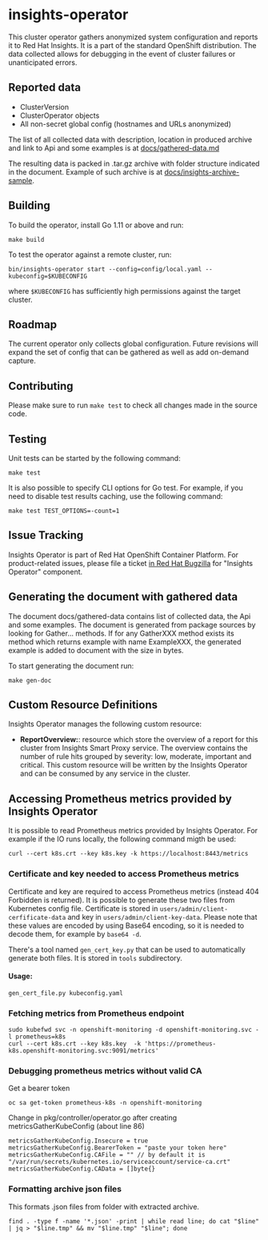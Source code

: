 # insights-operator

This cluster operator gathers anonymized system configuration and reports it to Red Hat Insights. It is a part of the standard OpenShift distribution. The data collected allows for debugging in the event of cluster failures or unanticipated errors.

## Reported data

* ClusterVersion
* ClusterOperator objects
* All non-secret global config (hostnames and URLs anonymized)

The list of all collected data with description, location in produced archive and link to Api and some examples is at [docs/gathered-data.md](docs/gathered-data.md)

The resulting data is packed in .tar.gz archive with folder structure indicated in the document. Example of such archive is at [docs/insights-archive-sample](docs/insights-archive-sample).

## Building

To build the operator, install Go 1.11 or above and run:

    make build

To test the operator against a remote cluster, run:

    bin/insights-operator start --config=config/local.yaml --kubeconfig=$KUBECONFIG

where `$KUBECONFIG` has sufficiently high permissions against the target cluster.

## Roadmap

The current operator only collects global configuration. Future revisions will expand the set of config that can be gathered as well as add on-demand capture.

## Contributing

Please make sure to run `make test` to check all changes made in the source code.

## Testing

Unit tests can be started by the following command:

    make test

It is also possible to specify CLI options for Go test. For example, if you need to disable test results caching, use the following command:

    make test TEST_OPTIONS=-count=1

## Issue Tracking

Insights Operator is part of Red Hat OpenShift Container Platform. For product-related issues, please
file a ticket [in Red Hat Bugzilla](https://bugzilla.redhat.com/enter_bug.cgi?product=OpenShift%20Container%20Platform&component=Insights%20Operator) for "Insights Operator" component.

## Generating the document with gathered data
The document docs/gathered-data contains list of collected data, the Api and some examples. The document is generated from package sources by looking for Gather... methods.
If for any GatherXXX method exists its method which returns example with name ExampleXXX, the generated example is added to document with the size in bytes.


To start generating the document run:
```
make gen-doc
```

## Custom Resource Definitions

Insights Operator manages the following custom resource:

* **ReportOverview:**: resource which store the overview of a report for this cluster from Insights Smart Proxy service. The overview contains the number of
  rule hits grouped by severity: low, moderate, important and critical. This custom resource will be written by the Insights Operator and can be consumed by
  any service in the cluster.

## Accessing Prometheus metrics provided by Insights Operator

It is possible to read Prometheus metrics provided by Insights Operator. For example if the IO runs locally, the following command migth be used:

``
curl --cert k8s.crt --key k8s.key -k https://localhost:8443/metrics
``

### Certificate and key needed to access Prometheus metrics

Certificate and key are required to access Prometheus metrics (instead 404 Forbidden is returned). It is possible to generate these two files from Kubernetes config file. Certificate is stored in `users/admin/client-cerfificate-data` and key in `users/admin/client-key-data`. Please note that these values are encoded by using Base64 encoding, so it is needed to decode them, for example by `base64 -d`.

There's a tool named `gen_cert_key.py` that can be used to automatically generate both files. It is stored in `tools` subdirectory.

#### Usage:

```
gen_cert_file.py kubeconfig.yaml
```

### Fetching metrics from Prometheus endpoint

```
sudo kubefwd svc -n openshift-monitoring -d openshift-monitoring.svc -l prometheus=k8s
curl --cert k8s.crt --key k8s.key  -k 'https://prometheus-k8s.openshift-monitoring.svc:9091/metrics'
```

### Debugging prometheus metrics without valid CA

Get a bearer token
```
oc sa get-token prometheus-k8s -n openshift-monitoring
```
Change in pkg/controller/operator.go after creating metricsGatherKubeConfig (about line 86)
```
metricsGatherKubeConfig.Insecure = true
metricsGatherKubeConfig.BearerToken = "paste your token here"
metricsGatherKubeConfig.CAFile = "" // by default it is "/var/run/secrets/kubernetes.io/serviceaccount/service-ca.crt"
metricsGatherKubeConfig.CAData = []byte{}
```


### Formatting archive json files
This formats .json files from folder with extracted archive.
```
find . -type f -name '*.json' -print | while read line; do cat "$line" | jq > "$line.tmp" && mv "$line.tmp" "$line"; done
```
